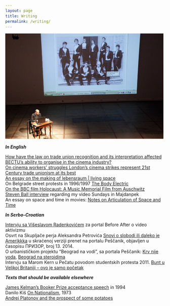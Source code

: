 ```yaml
---
layout: page
title: Writing
permalink: /writing/
---
```


![speaking](/images/rnitorijevci.jpg)  

**_In English_**

[How have the law on trade union recognition and its interpretation affected BECTU’s ability to organise in the cinema industry?](https://razbigor.github.io/trade_union_recognition/)  
[On cinema workers’ struggles London’s cinema strikes represent 21st Century trade unionism at its best](http://opendemocracy.net/ourkingdom/rastko-novakovic/londons-cinema-strikes-represent-21st-century-trade-unionism-at-its-best)  
[An essay on the making of lebensraum | living space](https://razbigor.github.io/images/lebensraum-essay2.pdf)  
On Belgrade street protests in 1996/1997 [The Body Electric](http://pescanik.net/2008/06/the-body-electric/)  
[On the BBC film Holocaust: A Music Memorial Film from Auschwitz](https://razbigor.github.io/holocaust/)  
[Steven Ball interview](http://www.studycollection.co.uk/sundaysinmajdanpek/) regarding my video Sundays in Majdanpek  
An essay on space and time in movies: [Notes on Articulation of Space and Time](https://razbigor.github.io/images/spaceandtime.pdf)  

**_In Serbo-Croatian_**

[Intervju sa Višeslavom Radenkovićem](http://beforeafter.rs/life/video-aktivizam/) za portal Before After o video aktivizmu  
Osvrt na Skupljače perja Aleksandra Petrovića [Snovi o slobodi ili daleko je Amerikkka](http://pescanik.net/snovi-o-slobodi-ili-daleko-je-amerikkka/) u skraćenoj verziji prenet na portalu Peščanik, objavljen u časopisu ПРИЗОР, broj 13. 2014.  
O urbanističkom projektu “Beograd na vodi”, sa portala Peščanik: [Krv nije voda](http://pescanik.net/2014/03/krv-nije-voda/), [Beograd na steroidima](http://pescanik.net/2014/05/beograd-na-steroidima/)  
Intervju sa Marom Kern u Pečatu povodom studentskih protesta 2011. [Bunt u Velikoj Britaniji – ovo je samo početak](http://www.pecat.co.rs/2011/01/bunt-u-v-britaniji-ovo-je-samo-pocetak/)  

**_Texts that should be available elsewhere_**

[James Kelman’s Booker Prize acceptance speech](https://razbigor.github.io/kelman/) in 1994  
Danilo Kiš [On Nationalism](https://razbigor.github.io/kis), 1973  
[Andrei Platonov and the prospect of some potatoes](https://razbigor.github.io/platonov)  
